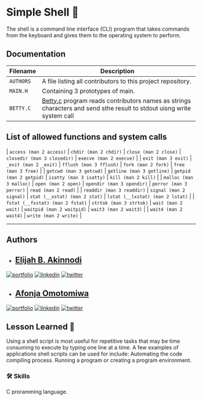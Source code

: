 
# Simple Shell :shell:

The shell is a command line interface (CLI) program that takes commands from the keyboard and gives them to the operating system to perform.


## Documentation


| Filename | Description |
| -------- | ----------- |
| `AUTHORS` | A file listing all contributors to this project repository. |
| `MAIN.H`  | Containing 3 prototypes of main. |
| `BETTY.C` | [Betty.c](./0-betty.c) program reads contributors names as strings characters and send sthe result to stdout uisng write system call |


## List of allowed functions and system calls

| `access (man 2 access)` | `chdir (man 2 chdir)` | `close (man 2 close)` | `closedir (man 3 closedir)` | `execve (man 2 execve)` |
| `exit (man 3 exit)` | `_exit (man 2 _exit)` | `fflush (man 3 fflush)` | `fork (man 2 fork)` | `free (man 3 free)` |
| `getcwd (man 3 getcwd)` | `getline (man 3 getline)` | `getpid (man 2 getpid)` | `isatty (man 3 isatty)` | `kill (man 2 kill)` |
| `malloc (man 3 malloc)` | `open (man 2 open)` | `opendir (man 3 opendir)` | `perror (man 3 perror)` | `read (man 2 read)` |
| `readdir (man 3 readdir)` | `signal (man 2 signal)` | `stat (__xstat) (man 2 stat)` | `lstat (__lxstat) (man 2 lstat)` |
| `fstat (__fxstat) (man 2 fstat)` | `strtok (man 3 strtok)` | `wait (man 2 wait)` | `waitpid (man 2 waitpid)` | `wait3 (man 2 wait3)` |
| `wait4 (man 2 wait4)` | `write (man 2 write)` |

---
## Authors

- ## [Elijah B. Akinnodi](https://www.github.com/Akinsbaba12)

[![portfolio](https://img.shields.io/badge/my_portfolio-000?style=for-the-badge&logo=ko-fi&logoColor=white)](https://github.com/Akinsbaba12/simple_shell/)
[![linkedin](https://img.shields.io/badge/linkedin-0A66C2?style=for-the-badge&logo=linkedin&logoColor=white)](https://www.linkedin.com/mwlite/in/elijah-b-akinnodi-002bb952/)
[![twitter](https://img.shields.io/badge/twitter-1DA1F2?style=for-the-badge&logo=twitter&logoColor=white)](https://mobile.twitter.com/Akinsbaba12/)


- ## [Afonja Omotomiwa](https://github.com/omotomiwa26)

[![portfolio](https://img.shields.io/badge/my_portfolio-000?style=for-the-badge&logo=ko-fi&logoColor=white)](https://github.com/Akinsbaba12/simple_shell)
[![linkedin](https://img.shields.io/badge/linkedin-0A66C2?style=for-the-badge&logo=linkedin&logoColor=white)](https://www.linkedin.com/mwlite/in/afonja-omotomiwa-6b80b61b2/)
[![twitter](https://img.shields.io/badge/twitter-1DA1F2?style=for-the-badge&logo=twitter&logoColor=white)](https://mobile.twitter.com/i_am_omotomiwa/)

## Lesson Learned :page_with_curl:

Using a shell script is most useful for repetitive tasks that may be time consuming to execute by typing one line at a time. A few examples of applications shell scripts can be used for include: Automating the code compiling process. Running a program or creating a program environment.




### 🛠 Skills
C proramming language.




